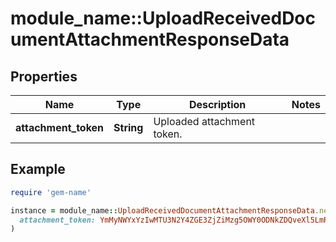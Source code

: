 # module_name::UploadReceivedDocumentAttachmentResponseData

## Properties

| Name | Type | Description | Notes |
| ---- | ---- | ----------- | ----- |
| **attachment_token** | **String** | Uploaded attachment token. |  |

## Example

```ruby
require 'gem-name'

instance = module_name::UploadReceivedDocumentAttachmentResponseData.new(
  attachment_token: YmMyNWYxYzIwMTU3N2Y4ZGE3ZjZiMzg5OWY0ODNkZDQveXl5LmRvYw
)
```

